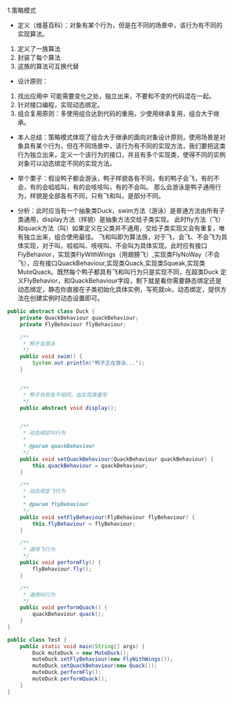 1.策略模式
- 定义（维基百科）：对象有某个行为，但是在不同的场景中，该行为有不同的实现算法。
1. 定义了一族算法
1. 封装了每个算法
3. 这族的算法可互换代替

- 设计原则：
1. 找出应用中 可能需要变化之处，独立出来，不要和不变的代码混在一起。
2. 针对接口编程，实现动态绑定。
3. 组合复用原则：多使用组合达到代码的重用，少使用继承复用，组合大于继承。

- 本人总结：策略模式体现了组合大于继承的面向对象设计原则，使用场景是对象具有某个行为，但在不同场景中，该行为有不同的实现方法，我们要把这类行为独立出来，定义一个该行为的接口，并且有多个实现类，使得不同的实例对象可以动态绑定不同的实现方法。

- 举个栗子：假设鸭子都会游泳，鸭子样貌各有不同，有的鸭子会飞，有的不会，有的会呱呱叫，有的会吱吱叫，有的不会叫。 那么会游泳是鸭子通用行为，样貌是全部各有不同，只有飞和叫，是部分不同。

- 分析：此时应当有一个抽象类Duck，swim方法（游泳）是普通方法由所有子类通用，display方法（样貌）是抽象方法交给子类实现。 此时fly方法（飞）和quack方法（叫）如果定义在父类并不通用，交给子类实现又会有重复，唯有独立出来，组合使用最佳。 飞和叫即为算法族，对于飞，会飞、不会飞为具体实现，对于叫，呱呱叫、吱吱叫、不会叫为具体实现。此时应有接口FlyBehavior，实现类FlyWithWings（用翅膀飞）,实现类FlyNoWay（不会飞），应有接口QuackBehaviour,实现类Quack,实现类Squeak,实现类MuteQuack。既然每个鸭子都具有飞和叫行为只是实现不同，在超类Duck 定义FlyBehavior，和QuackBehaviour字段，剩下就是看你需要静态绑定还是动态绑定，静态你直接在子类初始化具体实例，写死就ok，动态绑定，提供方法在创建实例时动态设置即可。

```java
public abstract class Duck {
    private QuackBehaviour quackBehaviour;
    private FlyBehaviour flyBehaviour;

    /**
     * 鸭子会游泳
     */
    public void swim() {
        System.out.println("鸭子正在游泳...");
    }


    /**
     * 鸭子外观各不相同，由实现类重写
     */
    public abstract void display();


    /**
     * 动态绑定叫行为
     *
     * @param quackBehaviour
     */
    public void setQuackBehaviour(QuackBehaviour quackBehaviour) {
        this.quackBehaviour = quackBehaviour;
    }

    /**
     * 动态绑定飞行为
     *
     * @param flyBehaviour
     */
    public void setFlyBehaviour(FlyBehaviour flyBehaviour) {
        this.flyBehaviour = flyBehaviour;
    }

    /**
     * 通用飞行为
     */
    public void performFly() {
        flyBehaviour.fly();
    }

    /**
     * 通用叫行为
     */
    public void performQuack() {
        quackBehaviour.quack();
    }
}
```

```java
public class Test {
    public static void main(String[] args) {
        Duck muteDuck = new MuteDuck();
        muteDuck.setFlyBehaviour(new FlyWithWings());
        muteDuck.setQuackBehaviour(new Quack());
        muteDuck.performFly();
        muteDuck.performQuack();
    }
}
```
